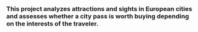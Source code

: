 ### This project analyzes attractions and sights in European cities and assesses whether a city pass is worth buying depending on the interests of the traveler. 